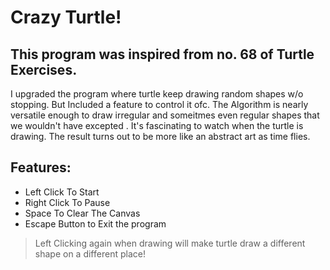 # Crazy Turtle!

## This program was inspired from no. 68 of Turtle Exercises. 

I upgraded the program where turtle keep drawing random shapes w/o stopping.
But Included a feature to control it ofc. The Algorithm is nearly versatile enough
to draw irregular and someitmes even regular shapes that we wouldn't have 
excepted . It's fascinating to watch when the turtle is drawing. The result
turns out to be more like an abstract art as time flies.

## Features: 

* Left Click To Start
* Right Click To Pause
* Space To Clear The Canvas
* Escape Button to Exit the program

> Left Clicking again when drawing will make turtle draw a different shape 
on a different place!

